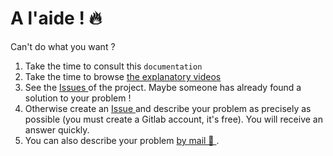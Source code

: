 <a name="helpme"></a>

# A l'aide ! 🔥

Can't do what you want ?

1. Take the time to consult this `documentation`
2. Take the time to browse <a href='https://www.youtube.com/channel/UCrlsEykrLNpK12Id7c7GP7g' target="_blank">
   the explanatory videos </a>
3. See the <a href="https://gitlab.com/abc-map/abc-map/-/issues?scope=all&state=all" target="_blank"> Issues </a> of the project. Maybe someone has already found a solution to your problem !
4. Otherwise create an <a href="https://gitlab.com/abc-map/abc-map/-/issues/new?issue" target="_blank"> Issue </a> and describe your problem as precisely as possible (you must create a Gitlab account, it's free). You will receive an answer quickly.
5. You can also describe your problem <a href="mailto:fr.abcmap@gmail.com"> by mail 📧 </a>.
